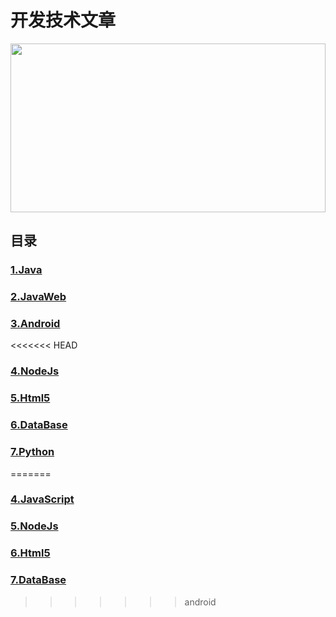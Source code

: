# 开发技术文章

<div align="center">
  <img src="http://imglf0.ph.126.net/WkAvbsegzvzm8DM1BRpvDA==/6597463391818911100.jpg" width="100%" height="270">
</div>

## 目录
### [1.Java](https://github.com/alexwan1989/DevelopArticleCollection/blob/master/Java.md)
### [2.JavaWeb](https://github.com/alexwan1989/DevelopArticleCollection/blob/master/JavaWeb.md)
### [3.Android](https://github.com/alexwan1989/DevelopArticleCollection/blob/master/Android.md)
<<<<<<< HEAD
### [4.NodeJs](https://github.com/alexwan1989/DevelopArticleCollection/blob/master/NodeJs.md)
### [5.Html5](https://github.com/alexwan1989/DevelopArticleCollection/blob/master/Html5.md)
### [6.DataBase](https://github.com/alexwan1989/DevelopArticleCollection/blob/master/DataBase.md)
### [7.Python](https://github.com/alexwan1989/DevelopArticleCollection/blob/master/DataBase.md)

=======
### [4.JavaScript](https://github.com/alexwan1989/DevelopArticleCollection/blob/master/JavaScript.md)
### [5.NodeJs](https://github.com/alexwan1989/DevelopArticleCollection/blob/master/NodeJs.md)
### [6.Html5](https://github.com/alexwan1989/DevelopArticleCollection/blob/master/Html5.md)
### [7.DataBase](https://github.com/alexwan1989/DevelopArticleCollection/blob/master/DataBase.md)
>>>>>>> android
